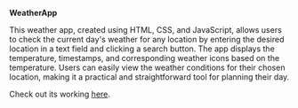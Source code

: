 **WeatherApp**

This weather app, created using HTML, CSS, and JavaScript, allows users to check the current day's weather for any location by entering the desired location in a text field and clicking a search button. The app displays the temperature, timestamps, and corresponding weather icons based on the temperature. Users can easily view the weather conditions for their chosen location, making it a practical and straightforward tool for planning their day.

Check out its working [here](https://weatherappwa.ccbp.tech/).
